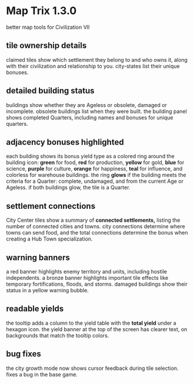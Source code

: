 # Map Trix 1.3.0
better map tools for Civilization VII

## tile ownership details
claimed tiles show which settlement they belong to and who owns it,
along with their civilization and relationship to you.  city-states list
their unique bonuses.

## detailed building status
buildings show whether they are Ageless or obsolete, damaged or
incomplete.  obsolete buildings list when they were built.  the building
panel shows completed Quarters, including names and bonuses for unique
quarters.

## adjacency bonuses highlighted
each building shows its bonus yield type as a colored ring around the
building icon: **green** for food, **red** for production, **yellow**
for gold, **blue** for science, **purple** for culture, **orange** for
happiness, **teal** for influence, and colorless for warehouse
buildings.  the ring **glows** if the building meets the criteria for a
Quarter: complete, undamaged, and from the current Age or Ageless.  if
both buildings glow, the tile is a Quarter.

## settlement connections
City Center tiles show a summary of **connected settlements,** listing
the number of connected cities and towns.  city connections determine
where towns can send food, and the total connections determine the bonus
when creating a Hub Town specialization.

## warning banners
a red banner highlights enemy territory and units, including hostile
independents. a bronze banner highlights important tile effects like
temporary fortifications, floods, and storms.  damaged buildings show
their status in a yellow warning bubble.

## readable yields
the tooltip adds a column to the yield table with the **total yield**
under a hexagon icon.  the yield banner at the top of the screen has
clearer text, on backgrounds that match the tooltip colors.

## bug fixes
the city growth mode now shows cursor feedback during tile selection.
fixes a bug in the base game.
